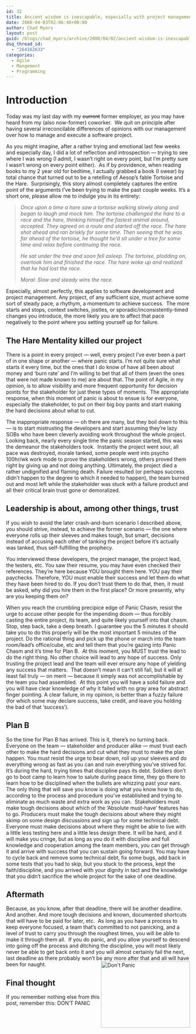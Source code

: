 ```yaml
---
id: 32
title: Ancient wisdom is inescapable, especially with project management
date: 2008-04-03T02:06:40+00:00
author: Chad Myers
layout: post
guid: /blogs/chad_myers/archive/2008/04/02/ancient-wisdom-is-inescapable-especially-with-project-management.aspx
dsq_thread_id:
  - "264162633"
categories:
  - Agile
  - Mangement
  - Programming
---
```

# Introduction

Today was my last day with my <strike>current</strike> former employer, as you may have heard from my (also now-former) coworker.&nbsp; We quit on principle after having several irreconcilable differences of opinions with our management over how to manage and execute a software project.

As you might imagine, after a rather trying and emotional last few weeks and especially day, I did a lot of reflection and introspection &#8212; trying to see where I was wrong (I admit, I wasn&#8217;t right on every point, but I&#8217;m pretty sure I wasn&#8217;t wrong on every point either).&nbsp; As if by providence, when reading books to my 2 year old for bedtime, I actually grabbed a book (I swear) by total chance that turned out to be a retelling of Aesop&#8217;s fable Tortoise and the Hare.&nbsp; Surprisingly, this story almost completely captures the entire point of the arguments I&#8217;ve been trying to make the past couple weeks. It&#8217;s a short one, please allow me to indulge you in its entirety:

> _Once upon a time a hare saw a tortoise walking slowly along and began to laugh and mock him. The tortoise challenged the hare to a race and the hare, thinking himself the fastest animal around, accepted. They agreed on a route and started off the race. The hare shot ahead and ran briskly for some time. Then seeing that he was far ahead of the tortoise, he thought he&#8217;d sit under a tree for some time and relax before continuing the race._ 
> 
> _He sat under the tree and soon fell asleep. The tortoise, plodding on, overtook him and finished the race. The hare woke up and realized that he had lost the race._ 
> 
> _Moral:_ _Slow and steady wins the race._

Especially, almost perfectly, this applies to software development and project management. Any project, of any sufficient size, must achieve some sort of steady pace, a rhythym, a momentum to achieve success.&nbsp; The more starts and stops, context switches, jostles, or sporadic/inconsistently-timed changes you introduce, the more likely you are to affect that pace negatively to the point where you setting yourself up for failure.

## The Hare Mentality killed our project

There is a point in every project &#8212; well, every project I&#8217;ve ever been a part of in one shape or another &#8212; where panic starts. I&#8217;m not quite sure what starts it every time, but the ones that I do know of have all been about money and &#8216;burn rate&#8217; and I&#8217;m willing to bet that all of them (even the ones that were not made known to me) are about that. The point of Agile, in my opinion, is to allow visibility and more frequent opportunity for decision points for the stakeholder for just these types of moments.&nbsp; The appropriate response, when this moment of panic is about to ensue is for everyone, especially the stakeholder, to put on their big boy pants and start making the hard decisions about what to cut. 

The inappropriate response &#8212; oh there are many, but they boil down to this &#8212; is to start mistrusting the developers and start assuming they&#8217;re lazy SOBs who have been cleverly avoiding work throughout the whole project.&nbsp; Looking back, nearly every single time the panic season started, this was the demeanor the stakeholders took.&nbsp; Instantly the project went sour, all pace was destroyed, morale tanked, some people went into psycho 100hr/wk work mode to prove the stakeholders wrong, others proved them right by giving up and not doing anything. Ultimately, the project died a rather undignified and flaming death. Failure resulted (or perhaps success didn&#8217;t happen to the degree to which it needed to happen), the team burned out and most left while the stakeholder was stuck with a failure product and all their critical brain trust gone or demoralized.

## Leadership is about, among other things, trust

If you wish to avoid the later crash-and-burn scenario I described above, you should strive, instead, to achieve the former scenario &#8212; the one where everyone rolls up their sleeves and makes tough, but smart, decisions instead of accusing each other of tanking the project before it&#8217;s actually was tanked, thus self-fulfilling the prophecy.

You interviewed these developers, the project manager, the project lead, the testers, etc. You saw their resume, you may have even checked their references. They&#8217;re here because YOU brought them here. YOU pay their paychecks. Therefore, YOU must enable their success and let them do what they have been hired to do. If you don&#8217;t trust them to do that, then, it must be asked, why did you hire them in the first place? Or more presently, why are you keeping them on?

When you reach the crumbling precipice edge of Panic Chasm, resist the urge to accuse other people for the impending doom &#8212; thus forcibly casting the entire project, its team, and quite likely yourself into that chasm.&nbsp; Stop, step back, take a deep breath. I guarantee you the 5 minutes it should take you to do this properly will be the most important 5 minutes of the project. Do the rational thing and pick up the phone or march into the team room/lead&#8217;s office/cube, etc and tell them that you&#8217;re gazing into Panic Chasm and it&#8217;s time for Plan B.&nbsp; At this moment, you MUST trust the lead to do the right thing. No other choice will lead to any hope of success. Only trusting the project lead and the team will ever ensure any hope of yielding any success that matters.&nbsp; That doesn&#8217;t mean it can&#8217;t still fail, but it will at least fail truly &#8212; on merit &#8212; because it simply was not accomplishable by the team you had assembled.&nbsp; At this point you will have a solid failure and you will have clear knowledge of why it failed with no gray area for abstract finger pointing. A clear failure, in my opinion, is better than a fuzzy failure (for which some may declare success, take credit, and leave you holding the bad of that &#8216;success&#8217;). 

## Plan B

So the time for Plan B has arrived. This is it, there&#8217;s no turning back. Everyone on the team &#8212; stakeholder and producer alike &#8212; must trust each other to make the hard decisions and cut what they must to make the plan happen. You must resist the urge to bear down, roll up your sleeves and do everything wrong as fast as you can and ruin everything you&#8217;ve strived for. It&#8217;s during the hard, trying times that discipline pays its debt. Soldiers don&#8217;t go to boot camp to learn how to salute during peace time, they go there to learn how to be disciplined when the bullets are whizzing past your ears. The only thing that will save you know is doing what you know how to do, according to the process and procedure you&#8217;ve established and trying to eliminate as much waste and extra work as you can.&nbsp; Stakeholders must make tough decisions about which of the &#8216;Absolute must-have&#8217; features has to go. Producers must make the tough decisions about where they might skimp on some design discussions and sign up for some technical debt. Everyone must make decisions about where they might be able to live with a little less testing here and a little less design there. It will be hard, and it will make you cringe, but as long as you do it with discipline and full knowledge and cooperation among the team members, you can get through it and arrive with success that you can sustain going forward. You may have to cycle back and remove some technical debt, fix some bugs, add back in some tests that you had to skip, but you stuck to the process, kept the faith/discipline, and you arrived with your dignity in tact and the knowledge that you didn&#8217;t sacrifice the whole project for the sake of one deadline. 

## Aftermath

Because, as you know, after that deadline, there will be another deadline. And another. And more tough decisions and known, documented shortcuts that will have to be paid for later, etc.&nbsp; As long as you have a process to keep everyone focused, a team that&#8217;s committed to not panicking, and a level of trust to carry you through the roughest times, you will be able to make it through them all.&nbsp; If you do panic, and you allow yourself to descend into going off the process and ditching the discipline, you will most likely never be able to get back onto it and you will almost certainly fail the next, last deadline as there probably won&#8217;t be any more after that and all will have been for naught.[<img style="border-top-width: 0px;border-left-width: 0px;border-bottom-width: 0px;border-right-width: 0px" height="182" alt="Don't Panic" src="http://lostechies.com/chadmyers/files/2011/03Ancientwisdomisinescapableespeciallywith_14CE8/image_thumb.png" width="244" align="right" border="0" />](http://lostechies.com/chadmyers/files/2011/03Ancientwisdomisinescapableespeciallywith_14CE8/image_2.png)

## Final thought

If you remember nothing else from this post, remember this: DON&#8217;T PANIC